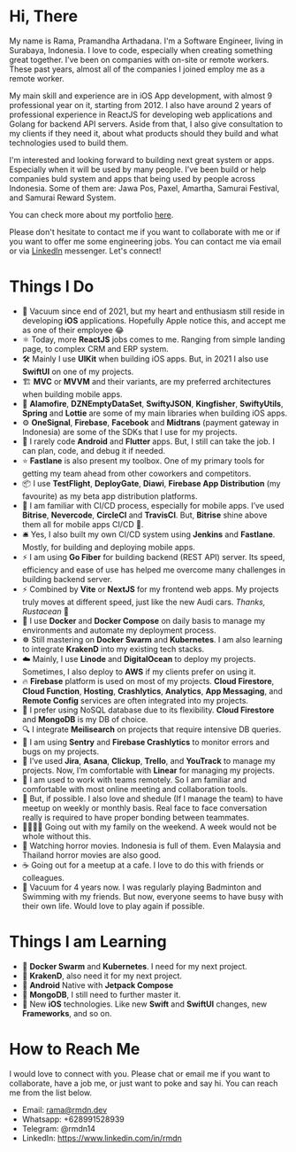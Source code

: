 # Hi, There

My name is Rama, Pramandha Arthadana. I'm a Software Engineer, living in Surabaya, Indonesia. I love to code, especially when creating something great together. I’ve been on companies with on-site or remote workers. These past years, almost all of the companies I joined employ me as a remote worker.

My main skill and experience are in iOS App development, with almost 9 professional year on it, starting from 2012. I also have around 2 years of professional experience in ReactJS for developing web applications and Golang for backend API servers. Aside from that, I also give consultation to my clients if they need it, about what products should they build and what technologies used to build them.

I'm interested and looking forward to building next great system or apps. Especially when it will be used by many people. I’ve been build or help companies buld system and apps that being used by people across Indonesia. Some of them are: Jawa Pos, Paxel, Amartha, Samurai Festival, and Samurai Reward System.

You can check more about my portfolio [here](https://www.dropbox.com/s/1tkimsqv30blf85/Resume%20-%20Pramandha%20Arthadana.pdf?dl=0).

Please don't hesitate to contact me if you want to collaborate with me or if you want to offer me some engineering jobs. You can contact me via email or via [LinkedIn](https://www.linkedin.com/in/rmdn/) messenger. Let's connect!

# Things I Do

- 📱 Vacuum since end of 2021, but my heart and enthusiasm still reside in developing **iOS** applications. Hopefully Apple notice this, and accept me as one of their employee 😂
- ⚛️ Today, more **ReactJS** jobs comes to me. Ranging from simple landing page, to complex CRM and ERP system.
- 🛠️ Mainly I use **UIKit** when building iOS apps. But, in 2021 I also use **************SwiftUI************** on one of my projects.
- 🏗️ ********MVC******** or **************MVVM************** and their variants, are my preferred architectures when building mobile apps.
- 🧰 ******************Alamofire******************, ******************************DZNEmptyDataSet******************************, **********************SwiftyJSON**********************, ********************Kingfisher********************, ******SwiftyUtils******, ********Spring******** and ************Lottie************ are some of my main libraries when building iOS apps.
- ⚙️ ******************OneSignal******************, ****************Firebase****************, ****************Facebook**************** and ********************Midtrans******************** (payment gateway in Indonesia) are some of the SDKs that I use for my projects.
- 🤖 I rarely code **Android** and **Flutter** apps. But, I still can take the job. I can plan, code, and debug it if needed.
- ⭐ **Fastlane** is also present my toolbox. One of my primary tools for getting my team ahead from other coworkers and competitors.
- 📦 I use ********TestFlight********, ****DeployGate****, **********Diawi**********, **************************************************Firebase App Distribution************************************************** (my favourite) as my beta app distribution platforms.
- 🚢 I am familiar with CI/CD process, especially for mobile apps. I’ve used **Bitrise**, **Nevercode**, **CircleCI** and **TravisCI**. But, **Bitrise** shine above them all for mobile apps CI/CD 🚀.
- 🛎️ Yes, I also built my own CI/CD system using **************Jenkins************** and ****************Fastlane****************. Mostly, for building and deploying mobile apps.
- ⚡ I am using **Go Fiber** for building backend (REST API) server. Its speed, efficiency and ease of use has helped me overcome many challenges in building backend server.
- ⚡ Combined by **Vite** or **NextJS** for my frontend web apps. My projects truly moves at different speed, just like the new Audi cars. *Thanks, Rustacean* 🦀
- 🐳 I use **Docker** and **Docker Compose** on daily basis to manage my environments and automate my deployment process.
- ☸ Still mastering on **Docker Swarm** and **Kubernetes**. I am also learning to integrate **KrakenD** into my existing tech stacks.
- ☁️ Mainly, I use **Linode** and ****************DigitalOcean**************** to deploy my projects. Sometimes, I also deploy to ******AWS****** if my clients prefer on using it.
- 🔥 **Firebase** platform is used on most of my projects. **Cloud Firestore**, **Cloud Function**, **Hosting**, **Crashlytics**, **Analytics**, **App Messaging**, and **Remote Config** services are often integrated into my projects.
- 💾 I prefer using NoSQL database due to its flexibility. ******************************Cloud Firestore****************************** and **************MongoDB************** is my DB of choice.
- 🔍 I integrate **********************Meilisearch********************** on projects that require intensive DB queries.
- 🐞 I am using **************Sentry************** and **************Firebase Crashlytics************** to monitor errors and bugs on my projects.
- 📖 I’ve used ********Jira********, **Asana**, **Clickup**, **Trello**, and **YouTrack** to manage my projects. Now, I’m comfortable with ************Linear************ for managing my projects.
- 🚃 I am used to work with teams remotely. So I am familiar and comfortable with most online meeting and collaboration tools.
- 🍿 But, if possible. I also love and shedule (If I manage the team) to have meetup on weekly or monthly basis. Real face to face conversation really is required to have proper bonding between teammates.
- 👨‍👩‍👧‍👦 Going out with my family on the weekend. A week would not be whole without this.
- 👿 Watching horror movies. Indonesia is full of them. Even Malaysia and Thailand horror movies are also good.
- ☕ Going out for a meetup at a cafe. I love to do this with friends or colleagues.
- 🏸 Vacuum for 4 years now. I was regularly playing Badminton and Swimming with my friends. But now, everyone seems to have busy with their own life. Would love to play again if possible.

# Things I am Learning

- 🐳 **Docker Swarm** and **Kubernetes**. I need for my next project.
- 🐙 **************KrakenD**************, also need it for my next project.
- 🤖 **Android** Native with **Jetpack Compose**
- 🍃 **************MongoDB**************, I still need to further master it.
- 🍎 New **iOS** technologies. Like new **********Swift********** and ************SwiftUI************ changes, new ********************Frameworks********************, and so on.

# How to Reach Me

I would love to connect with you. Please chat or email me if you want to collaborate, have a job me, or just want to poke and say hi. You can reach me from the list below.

- Email: rama@rmdn.dev
- Whatsapp: +628991528939
- Telegram: @rmdn14
- LinkedIn: https://www.linkedin.com/in/rmdn
